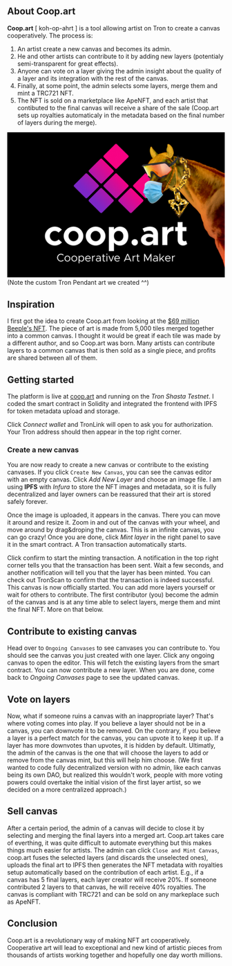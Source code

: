 ## About Coop.art

**Coop.art** [ koh-op-ahrt ] is a tool allowing artist on Tron to create a canvas cooperatively. The process is:

1. An artist create a new canvas and becomes its admin.
2. He and other artists can contribute to it by adding new layers (potentialy semi-transparent for great effects).
3. Anyone can vote on a layer giving the admin insight about the quality of a layer and its integration with the rest of the canvas.
4. Finally, at some point, the admin selects some layers, merge them and mint a TRC721 NFT.
5. The NFT is sold on a marketplace like ApeNFT, and each artist that contibuted to the final canvas will receive a share of the sale (Coop.art sets up royalties automaticaly in the metadata based on the final number of layers during the merge).

![](./src/frontend/public/ogimage.png)
(Note the custom Tron Pendant art we created ^^)

## Inspiration

I first got the idea to create Coop.art from looking at the [$69 million Beeple's NFT](https://www.theverge.com/2021/3/11/22325054/beeple-christies-nft-sale-cost-everydays-69-million). The piece of art is made from 5,000 tiles merged together into a common canvas. I thought it would be great if each tile was made by a different author, and so Coop.art was born. Many artists can contribute layers to a common canvas that is then sold as a single piece, and profits are shared between all of them.

## Getting started

The platform is live at [coop.art](https://coop.art) and running on the _Tron Shasta Testnet_. I coded the smart contract in Solidity and integrated the frontend with IPFS for token metadata upload and storage.

Click _Connect wallet_ and TronLink will open to ask you for authorization. Your Tron address should then appear in the top right corner.

### Create a new canvas

You are now ready to create a new canvas or contribute to the existing canvases. If you click `Create New Canvas`, you can see the canvas editor with an empty canvas. Click _Add New Layer_ and choose an image file. I am using **IPFS** with _Infura_ to store the NFT images and metadata, so it is fully decentralized and layer owners can be reassured that their art is stored safely forever.

Once the image is uploaded, it appears in the canvas. There you can move it around and resize it. Zoom in and out of the canvas with your wheel, and move around by drag&droping the canvas. This is an infinite canvas, you can go crazy! Once you are done, click _Mint layer_ in the right panel to save it in the smart contract. A Tron transaction automatically starts.

Click confirm to start the minting transaction. A notification in the top right corner tells you that the transaction has been sent. Wait a few seconds, and another notification will tell you that the layer has been minted. You can check out TronScan to confirm that the transaction is indeed successful. This canvas is now officially started. You can add more layers yourself or wait for others to contribute. The first contributor (you) become the admin of the canvas and is at any time able to select layers, merge them and mint the final NFT. More on that below.

## Contribute to existing canvas

Head over to `Ongoing Canvases` to see canvases you can contribute to. You should see the canvas you just created with one layer. Click any ongoing canvas to open the editor. This will fetch the existing layers from the smart contract. You can now contribute a new layer. When you are done, come back to _Ongoing Canvases_ page to see the updated canvas.

## Vote on layers

Now, what if someone ruins a canvas with an inappropriate layer? That's where voting comes into play. If you believe a layer should not be in a canvas, you can downvote it to be removed. On the contrary, if you believe a layer is a perfect match for the canvas, you can upvote it to keep it up. If a layer has more downvotes than upvotes, it is hidden by default. Ultimatly, the admin of the canvas is the one that will choose the layers to add or remove from the canvas mint, but this will help him choose. (We first wanted to code fully decentralized version with no admin, like each canvas being its own DAO, but realized this wouldn't work, people with more voting powers could overtake the initial vision of the first layer artist, so we decided on a more centralized approach.)

## Sell canvas

After a certain period, the admin of a canvas will decide to close it by selecting and merging the final layers into a merged art. Coop.art takes care of everthing, it was quite difficult to automate everything but this makes things much easier for artists. The admin can click `Close and Mint Canvas`, coop.art fuses the selected layers (and discards the unselected ones), uploads the final art to IPFS then generates the NFT metadata with royalties setup automatically based on the contribution of each artist. E.g., if a canvas has 5 final layers, each layer creator will receive 20%. If someone contributed 2 layers to that canvas, he will receive 40% royalties. The canvas is compliant with TRC721 and can be sold on any markeplace such as ApeNFT.

## Conclusion

Coop.art is a revolutionary way of making NFT art cooperatively. Cooperative art will lead to exceptional and new kind of artistic pieces from thousands of artists working together and hopefully one day worth millions.
